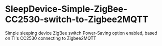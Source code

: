 # SleepDevice-Simple-ZigBee-CC2530-switch-to-Zigbee2MQTT
Simple sleeping device ZigBee switch Power-Saving option enabled, based on TI's CC2530 connecting to Zigbee2MQTT
